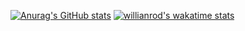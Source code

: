 [![Anurag's GitHub stats](https://github-readme-stats.vercel.app/api?username=viggo-gascou&theme=radical&show_icons=true)](https://github.com/anuraghazra/github-readme-stats)
[![willianrod's wakatime stats](https://github-readme-stats.vercel.app/api/wakatime?username=viggo-gasxou&theme=radical)](https://github.com/anuraghazra/github-readme-stats)

<!---
viggo-gascou/viggo-gascou is a ✨ special ✨ repository because its `README.md` (this file) appears on your GitHub profile.
You can click the Preview link to take a look at your changes.
--->
